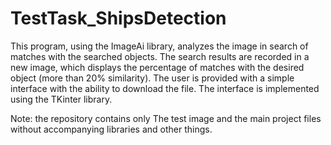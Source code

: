 # TestTask_ShipsDetection
This program, using the ImageAi library, analyzes the image in search of matches with the searched objects. 
The search results are recorded in a new image, which displays the percentage of matches with the desired object (more than 20% similarity). 
The user is provided with a simple interface with the ability to download the file. The interface is implemented using the TKinter library.

Note: the repository contains only The test image and the main project files without accompanying libraries and other things.
